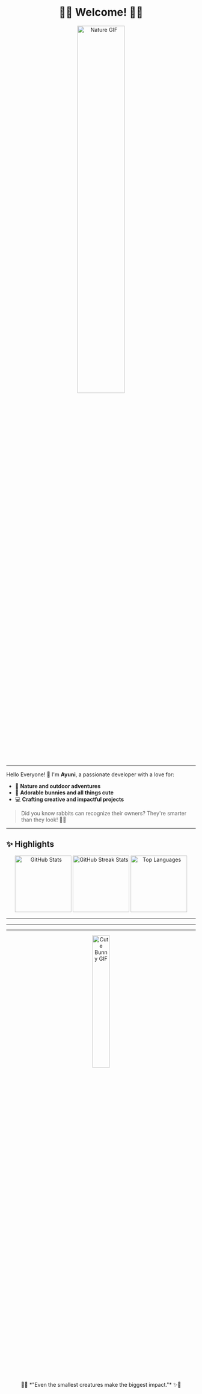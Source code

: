 <!-- Halaman Profil GitHub -->
<h1 align="center">🌿🐇 Welcome! 🐇🌿</h1>

<p align="center">
  <img src="https://media.giphy.com/media/QpVUMRUJGokfqXyfa1/giphy.gif" alt="Nature GIF" width="50%"/>
</p>

---

Hello Everyone! 🌟 I'm **Ayuni**, a passionate developer with a love for:
- 🍃 **Nature and outdoor adventures**
- 🐰 **Adorable bunnies and all things cute**
- 💻 **Crafting creative and impactful projects**

> Did you know rabbits can recognize their owners? They're smarter than they look! 🐇✨

---

## ✨ Highlights

<p align="center">
  <img src="https://github-readme-stats.vercel.app/api?username=yourusername&show_icons=true&theme=gruvbox&hide_title=true" alt="GitHub Stats" height="150px"/>
  <img src="https://github-readme-streak-stats.herokuapp.com/?user=yourusername&theme=gruvbox" alt="GitHub Streak Stats" height="150px"/>
  <img src="https://github-readme-stats.vercel.app/api/top-langs/?username=yourusername&layout=compact&theme=gruvbox" alt="Top Languages" height="150px"/>
</p>

---

---

---

<p align="center">
  <img src="https://media.giphy.com/media/RhiDiz8DsS8pe/giphy.gif" alt="Cute Bunny GIF" width="30%"/>
</p>

<p align="center">
  🌿✨ *"Even the smallest creatures make the biggest impact."* ✨🌿
</p>
